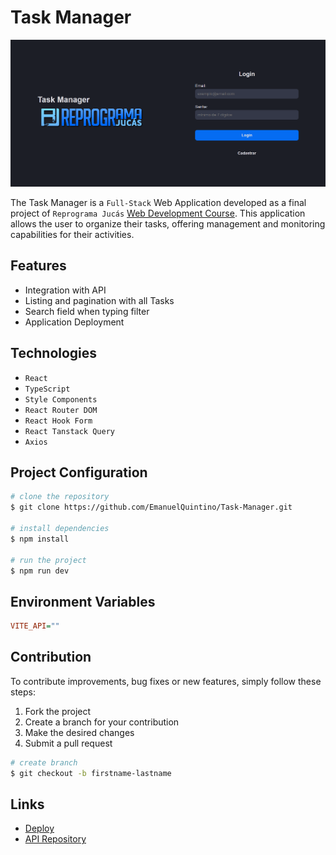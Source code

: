 # Task Manager

![home-layout](./src/assets/login-layout.png)

The Task Manager is a `Full-Stack` Web Application developed as a final project of `Reprograma Jucás` [Web Development Course](https://emanuelquintino.github.io/Page-WDC/). This application allows the user to organize their tasks, offering management and monitoring capabilities for their activities.

## Features

- Integration with API
- Listing and pagination with all Tasks
- Search field when typing filter
- Application Deployment

## Technologies

- `React`
- `TypeScript`
- `Style Components`
- `React Router DOM`
- `React Hook Form`
- `React Tanstack Query`
- `Axios`

## Project Configuration

```bash
# clone the repository
$ git clone https://github.com/EmanuelQuintino/Task-Manager.git

# install dependencies
$ npm install

# run the project
$ npm run dev
```

## Environment Variables

```ini
VITE_API=""
```

## Contribution

To contribute improvements, bug fixes or new features, simply follow these steps:

1. Fork the project
2. Create a branch for your contribution
3. Make the desired changes
4. Submit a pull request

```bash
# create branch
$ git checkout -b firstname-lastname
```

## Links

- [Deploy](https://task-manager-seven-indol.vercel.app/)
- [API Repository](https://github.com/EmanuelQuintino/Task-Manager-API)

